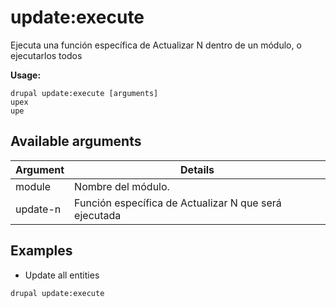 # update:execute
Ejecuta una función específica de Actualizar N dentro de un módulo, o ejecutarlos todos

**Usage:**
```
drupal update:execute [arguments]
upex
upe
```

## Available arguments
Argument | Details
---------|-------------
module | Nombre del módulo.
update-n | Función específica de Actualizar N que será ejecutada

## Examples
* Update all entities
```
drupal update:execute
```

